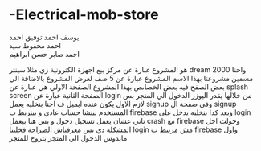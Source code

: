 # -Electrical-mob-store
يوسف احمد توفيق احمد   <br>	
احمد محفوظ سيد <br>
احمد صابر حسن ابراهيم  <br>

هو المشروع عبارة عن مركز بيع اجهزة الكترونية زي مثلا سينتر dream 2000 
واحنا مسمين مشروعنا بهذا الاسم 
المشروع عبارة عن 5 صف لعرض المشروع بالاضافة الي بعض الصفح فيه بعض الخصاىص بهذا المشروع 
الصفحة  الاولي هي عبارة عن splash screen 
الصفحة الثانية عبارة عن login 
من خلالها يقدر اليوزر الدخول الي المتجر بس لازم الاول يكون عنده ايميل ف احنا بنخليه يعمل signup 
وفي صفحة ال signup المستخدم بينشا حساب عادي و بيتربط ب firebase
وبعد كدا بنخليه يدخل علي login تاني عشان يعمل تسجيل دخول و بس هنا بيعمل crash مع firebase وحولت احل المشكلة دي بس معرفناش الصراحة
فخلينا login مش مرتبط ب firebase واول مابدوس الدخول الي المتجر بتروح للمتجر 
